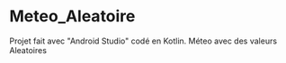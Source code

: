 # Meteo_Aleatoire

Projet fait avec "Android Studio" codé en Kotlin.
Méteo avec des valeurs Aleatoires
